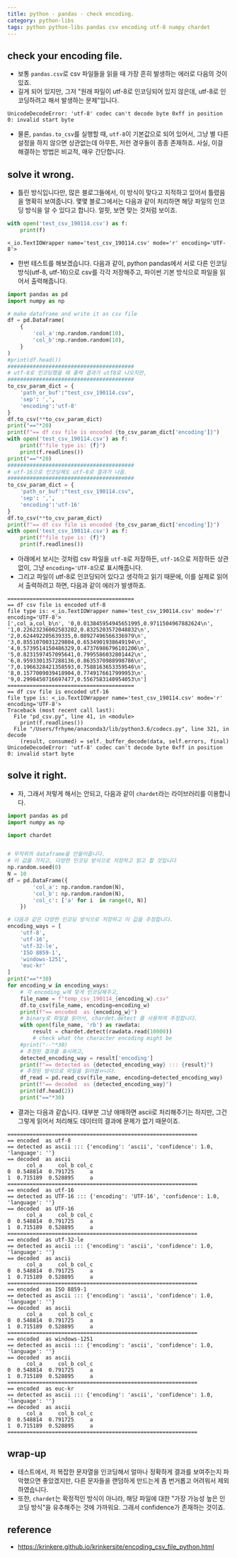 ```yaml
---
title: python - pandas - check encoding.
category: python-libs
tags: python python-libs pandas csv encoding utf-8 numpy chardet 
---
```


## check your encoding file. 

- 보통 `pandas.csv`로 csv 파일들을 읽을 때 가장 흔히 발생하는 에러로 다음의 것이 있죠. 
- 길게 되어 있지만, 그저 "원래 파일이 utf-8로 인코딩되어 있지 않은데, utf-8로 인코딩하려고 해서 발생하는 문제"입니다. 

```
UnicodeDecodeError: 'utf-8' codec can't decode byte 0xff in position 0: invalid start byte
```

- 물론, `pandas.to_csv`를 실행할 때, `utf-8`이 기본값으로 되어 있어서, 그냥 별 다른 설정을 하지 않으면 상관없는데 아무튼, 저런 경우들이 종종 존재하죠. 사실, 이걸 해결하는 방법은 비교적, 매우 간단합니다. 


## solve it wrong.

- 틀린 방식입니다만, 많은 블로그들에서, 이 방식이 맞다고 지적하고 있어서 틀렸음을 명확히 보여줍니다. 몇몇 블로그에서는 다음과 같이 처리하면 해당 파일의 인코딩 방식을 알 수 있다고 합니다. 얼핏, 보면 맞는 것처럼 보이죠.

```python
with open('test_csv_190114.csv') as f:
    print(f)
```
```
<_io.TextIOWrapper name='test_csv_190114.csv' mode='r' encoding='UTF-8'>
```

- 한번 테스트를 해보겠습니다. 다음과 같이, python pandas에서 서로 다른 인코딩 방식(utf-8, utf-16)으로 csv를 각각 저장해주고, 파이썬 기본 방식으로 파일을 읽어서 출력해줍니다. 

```python
import pandas as pd 
import numpy as np 

# make dataframe and write it as csv file 
df = pd.DataFrame(
    {
        'col_a':np.random.random(10), 
        'col_b':np.random.random(10), 
    }
)
#print(df.head())
########################################
# utf-8로 인코딩했을 때 출력 결과가 utf8로 나오지만,
########################################
to_csv_param_dict = {
    'path_or_buf':"test_csv_190114.csv", 
    'sep': ',', 
    'encoding':'utf-8'
}
df.to_csv(**to_csv_param_dict)
print("=="*20)
print(f"== df csv file is encoded {to_csv_param_dict['encoding']}")
with open('test_csv_190114.csv') as f:
    print(f"file type is: {f}")
    print(f.readlines())
print("=="*20)
########################################
# utf-16으로 인코딩해도 utf-8로 결과가 나옴.
########################################
to_csv_param_dict = {
    'path_or_buf':"test_csv_190114.csv", 
    'sep': ',', 
    'encoding':'utf-16'
}
df.to_csv(**to_csv_param_dict)
print(f"== df csv file is encoded {to_csv_param_dict['encoding']}")
with open('test_csv_190114.csv') as f:
    print(f"file type is: {f}")
    print(f.readlines())
```

- 아래에서 보시는 것처럼 csv 파일을 `utf-8`로 저장하든, `utf-16`으로 저장하든 상관없이, 그냥 `encoding='UTF-8`으로 표시해줍니다. 
- 그리고 파일이 utf-8로 인코딩되어 있다고 생각하고 읽기 때문에, 이를 실제로 읽어서 출력하려고 하면, 다음과 같이 에러가 발생하죠.

```
========================================
== df csv file is encoded utf-8
file type is: <_io.TextIOWrapper name='test_csv_190114.csv' mode='r' encoding='UTF-8'>
[',col_a,col_b\n', '0,0.013845954945651995,0.9711504967882624\n', '1,0.22623236002583202,0.8325203572048832\n', '2,0.624492205639335,0.08927496566336979\n', '3,0.8551070031229804,0.6534901938649194\n', '4,0.5739514150486329,0.47376986796101206\n', '5,0.8231597457095641,0.7995586032801442\n', '6,0.9593301357288136,0.8635370988998786\n', '7,0.1966328421358593,0.7588163653359546\n', '8,0.1577009039418904,0.7749176617999953\n', '9,0.2998450716697477,0.5567583140954053\n']
========================================
== df csv file is encoded utf-16
file type is: <_io.TextIOWrapper name='test_csv_190114.csv' mode='r' encoding='UTF-8'>
Traceback (most recent call last):
  File "pd_csv.py", line 41, in <module>
    print(f.readlines())
  File "/Users/frhyme/anaconda3/lib/python3.6/codecs.py", line 321, in decode
    (result, consumed) = self._buffer_decode(data, self.errors, final)
UnicodeDecodeError: 'utf-8' codec can't decode byte 0xff in position 0: invalid start byte
```

## solve it right.

- 자, 그래서 저렇게 해서는 안되고, 다음과 같이 `chardet`라는 라이브러리를 이용합니다. 


```python
import pandas as pd
import numpy as np 

import chardet


# 무작위의 dataframe을 만들어줍니다. 
# 이 값을 가지고, 다양한 인코딩 방식으로 저장하고 읽고 할 것입니다 
np.random.seed(0)
N = 10 
df = pd.DataFrame({
        'col_a': np.random.random(N), 
        'col_b': np.random.random(N), 
        'col_c': ['a' for i  in range(0, N)]
    })

# 다음과 같은 다양한 인코딩 방식으로 저장하고 이 값을 추정합니다.
encoding_ways = [
    'utf-8', 
    'utf-16', 
    'utf-32-le',
    'ISO 8859-1', 
    'windows-1251', 
    'euc-kr'
]
print("=="*30)
for encoding_w in encoding_ways:
    # 각 encoding_w에 맞게 인코딩해주고, 
    file_name = f"temp_csv_190114_{encoding_w}.csv"
    df.to_csv(file_name, encoding=encoding_w)
    print(f"== encoded  as {encoding_w}")
    # binary로 파일을 읽어서, chardet.detect 를 사용하여 추정합니다.
    with open(file_name, 'rb') as rawdata:
        result = chardet.detect(rawdata.read(10000))
        # check what the character encoding might be
    #print("--"*30)
    # 추정된 결과를 표시하고, 
    detected_encoding_way = result['encoding']
    print(f"== detected as {detected_encoding_way} ::: {result}")
    # 추정된 방식으로 파일을 읽어봅ㅂ니다.
    df_read = pd.read_csv(file_name, encoding=detected_encoding_way) 
    print(f"== decoded  as {detected_encoding_way}")
    print(df.head(2))
    print("=="*30)
```

- 결과는 다음과 같습니다. 대부분 그냥 애매하면 ascii로 처리해주기는 하지만, 그건 그렇게 읽어서 처리해도 데이터의 결과에 문제가 없기 때문이죠. 

```
============================================================
== encoded  as utf-8
== detected as ascii ::: {'encoding': 'ascii', 'confidence': 1.0, 'language': ''}
== decoded  as ascii
      col_a     col_b col_c
0  0.548814  0.791725     a
1  0.715189  0.528895     a
============================================================
== encoded  as utf-16
== detected as UTF-16 ::: {'encoding': 'UTF-16', 'confidence': 1.0, 'language': ''}
== decoded  as UTF-16
      col_a     col_b col_c
0  0.548814  0.791725     a
1  0.715189  0.528895     a
============================================================
== encoded  as utf-32-le
== detected as ascii ::: {'encoding': 'ascii', 'confidence': 1.0, 'language': ''}
== decoded  as ascii
      col_a     col_b col_c
0  0.548814  0.791725     a
1  0.715189  0.528895     a
============================================================
== encoded  as ISO 8859-1
== detected as ascii ::: {'encoding': 'ascii', 'confidence': 1.0, 'language': ''}
== decoded  as ascii
      col_a     col_b col_c
0  0.548814  0.791725     a
1  0.715189  0.528895     a
============================================================
== encoded  as windows-1251
== detected as ascii ::: {'encoding': 'ascii', 'confidence': 1.0, 'language': ''}
== decoded  as ascii
      col_a     col_b col_c
0  0.548814  0.791725     a
1  0.715189  0.528895     a
============================================================
== encoded  as euc-kr
== detected as ascii ::: {'encoding': 'ascii', 'confidence': 1.0, 'language': ''}
== decoded  as ascii
      col_a     col_b col_c
0  0.548814  0.791725     a
1  0.715189  0.528895     a
============================================================
```

## wrap-up

- 테스트에서, 저 복잡한 문자열을 인코딩해서 얼마나 정확하게 결과를 보여주는지 파악했으면 좋았겠지만, 다른 문자들을 랜덤하게 만드는게 좀 번거롭고 어려워서 제외하였습니다. 
- 또한, `chardet`는 확정적인 방식이 아니라, 해당 파일에 대한 "가장 가능성 높은 인코딩 방식"을 유추해주는 것에 가까워요. 그래서 confidence가 존재하는 것이죠. 


## reference

- <https://krinkere.github.io/krinkersite/encoding_csv_file_python.html>